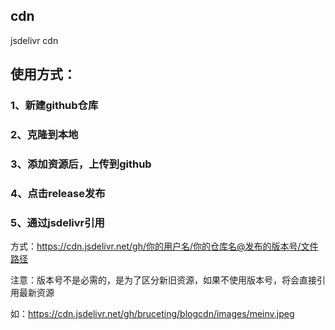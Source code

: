 ## cdn
jsdelivr cdn

## 使用方式：
### 1、新建github仓库
### 2、克隆到本地
### 3、添加资源后，上传到github
### 4、点击release发布
### 5、通过jsdelivr引用
方式：https://cdn.jsdelivr.net/gh/你的用户名/你的仓库名@发布的版本号/文件路径

注意：版本号不是必需的，是为了区分新旧资源，如果不使用版本号，将会直接引用最新资源

如：https://cdn.jsdelivr.net/gh/bruceting/blogcdn/images/meinv.jpeg

